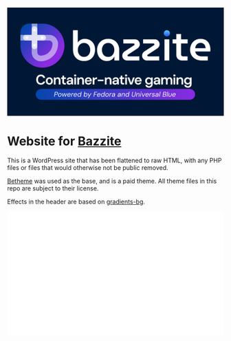 <p align="center">
  <a href="https://bazzite.gg/"><img src="/wp-content/uploads/2024/02/preview.png?raw=true" alt="Bazzite"/></a>
</p>

# Website for [Bazzite](https://github.com/ublue-os/bazzite)
This is a WordPress site that has been flattened to raw HTML, with any PHP files or files that would otherwise not be public removed.

[Betheme](https://themeforest.net/item/betheme-responsive-multipurpose-wordpress-theme/7758048) was used as the base, and is a paid theme. All theme files in this repo are subject to their license.

Effects in the header are based on [gradients-bg](https://github.com/baunov/gradients-bg).

<p align="center">
  <img src="/metrics.plugin.pagespeed.svg?raw=true" alt="Google Pagespeed Metrics"/>
</p>
